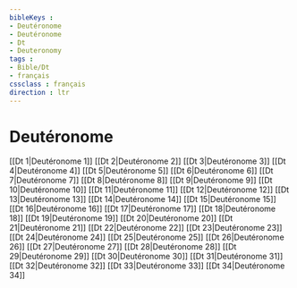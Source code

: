 ```yaml
---
bibleKeys : 
- Deutéronome
- Deutéronome
- Dt
- Deuteronomy
tags : 
- Bible/Dt
- français
cssclass : français
direction : ltr
---
```


# Deutéronome

[[Dt 1|Deutéronome 1]]
[[Dt 2|Deutéronome 2]]
[[Dt 3|Deutéronome 3]]
[[Dt 4|Deutéronome 4]]
[[Dt 5|Deutéronome 5]]
[[Dt 6|Deutéronome 6]]
[[Dt 7|Deutéronome 7]]
[[Dt 8|Deutéronome 8]]
[[Dt 9|Deutéronome 9]]
[[Dt 10|Deutéronome 10]]
[[Dt 11|Deutéronome 11]]
[[Dt 12|Deutéronome 12]]
[[Dt 13|Deutéronome 13]]
[[Dt 14|Deutéronome 14]]
[[Dt 15|Deutéronome 15]]
[[Dt 16|Deutéronome 16]]
[[Dt 17|Deutéronome 17]]
[[Dt 18|Deutéronome 18]]
[[Dt 19|Deutéronome 19]]
[[Dt 20|Deutéronome 20]]
[[Dt 21|Deutéronome 21]]
[[Dt 22|Deutéronome 22]]
[[Dt 23|Deutéronome 23]]
[[Dt 24|Deutéronome 24]]
[[Dt 25|Deutéronome 25]]
[[Dt 26|Deutéronome 26]]
[[Dt 27|Deutéronome 27]]
[[Dt 28|Deutéronome 28]]
[[Dt 29|Deutéronome 29]]
[[Dt 30|Deutéronome 30]]
[[Dt 31|Deutéronome 31]]
[[Dt 32|Deutéronome 32]]
[[Dt 33|Deutéronome 33]]
[[Dt 34|Deutéronome 34]]
